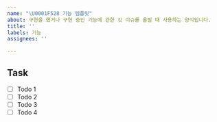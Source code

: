 ```yaml
---
name: "\U0001F528 기능 템플릿"
about: 구현을 했거나 구현 중인 기능에 관한 깃 이슈를 올릴 때 사용하는 양식입니다.
title: ''
labels: 기능
assignees: ''

---
```


## Task
- [ ] Todo 1
- [ ] Todo 2
- [ ] Todo 3
- [ ] Todo 4
